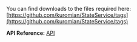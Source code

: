 You can find downloads to the files required here: [https://github.com/kuromian/StateService/tags](https://github.com/kuromian/StateService/tags)

**API Reference:** [API](/API)